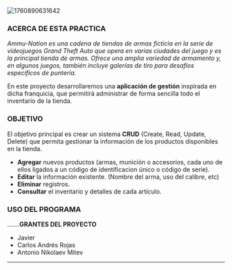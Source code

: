 ![1760890631642](image/READMEcopy/1760890631642.png)

### **ACERCA DE ESTA PRACTICA**

*Ammu-Nation es una cadena de tiendas de armas ficticia en la serie de videojuegos Grand Theft Auto que opera en varias ciudades del juego y es la principal tienda de armas. Ofrece una amplia variedad de armamento y, en algunos juegos, también incluye galerías de tiro para desafíos específicos de puntería.*

En este proyecto desarrollaremos una **aplicación de gestión** inspirada en dicha franquicia, que permitirá administrar de forma sencilla todo el inventario de la tienda.

### **OBJETIVO**

El objetivo principal es crear un sistema **CRUD** (Create, Read, Update, Delete) que permita gestionar la información de los productos disponibles en la tienda.

- **Agregar** nuevos productos (armas, munición o accesorios, cada uno de ellos ligados a un código de identificacion único o código de serie).
- **Editar** la información existente. (Nombre del arma, uso del calibre, etc)
- **Eliminar** registros.
- **Consultar** el inventario y detalles de cada artículo.

### USO DEL PROGRAMA

.......**GRANTES DEL PROYECTO**

* Javier
* Carlos Andrés Rojas
* Antonio Nikolaev Mitev

---
